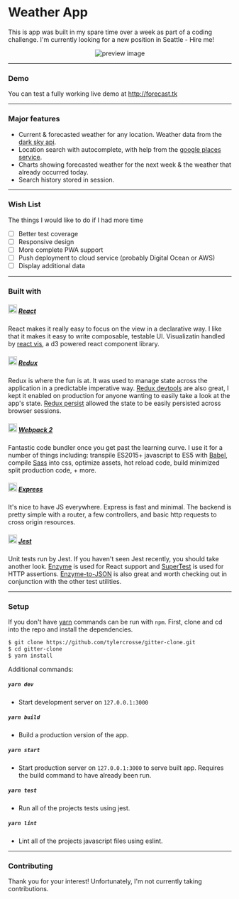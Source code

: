 # Weather App

This is app was built in my spare time over a week as part of a coding challenge. I'm currently looking for a new position in Seattle - Hire me!

<div align="center">
  <img src="https://cdn.rawgit.com/tylercrosse/weather-app/a379810e/public/weather-app.jpg" alt="preview image">
</div>

---
### Demo

You can test a fully working live demo at http://forecast.tk

---
### Major features

- Current & forecasted weather for any location. Weather data from the [dark sky api](https://darksky.net/dev/).
- Location search with autocomplete, with help from the [google places service](https://developers.google.com/maps/documentation/geocoding/intro).
- Charts showing forecasted weather for the next week & the weather that already occurred today.
- Search history stored in session.

---
### Wish List
The things I would like to do if I had more time

- [ ] Better test coverage
- [ ] Responsive design
- [ ] More complete PWA support
- [ ] Push deployment to cloud service (probably Digital Ocean or AWS)
- [ ] Display additional data

---
### Built with

##### <img height="20" src="https://cdn.rawgit.com/tylercrosse/gitter-clone/9c26fc47/src/client/assets/img/react.svg"> [React](https://facebook.github.io/react/)

React makes it really easy to focus on the view in a declarative way. I like that it makes it easy to write composable, testable UI. Visualizatin handled by [react vis](https://github.com/uber/react-vis), a d3 powered react component library.

##### <img height="20" src="https://cdn.rawgit.com/tylercrosse/gitter-clone/9c26fc47/src/client/assets/img/redux.svg"> [Redux](http://redux.js.org/)

Redux is where the fun is at. It was used to manage state across the application in a predictable imperative way. [Redux devtools](https://github.com/zalmoxisus/redux-devtools-extension) are also great, I kept it enabled on production for anyone wanting to easily take a look at the app's state. [Redux persist](https://github.com/rt2zz/redux-persist) allowed the state to be easily persisted across browser sessions.

##### <img height="20" src="https://cdn.rawgit.com/tylercrosse/gitter-clone/9c26fc47/src/client/assets/img/webpack.svg"> [Webpack 2](https://webpack.js.org/)

Fantastic code bundler once you get past the learning curve. I use it for a number of things including: transpile ES2015+ javascript to ES5 with [Babel](https://babeljs.io/), compile [Sass](http://sass-lang.com/) into css, optimize assets, hot reload code, build minimized split production code, + more.

##### <img height="20" src="https://cdn.rawgit.com/tylercrosse/gitter-clone/9c26fc47/src/client/assets/img/express.svg"> [Express](https://expressjs.com/)

It's nice to have JS everywhere. Express is fast and minimal. The backend is pretty simple with a router, a few controllers, and basic http requests to cross origin resources.

##### <img height="20" src="https://cdn.rawgit.com/tylercrosse/gitter-clone/9c26fc47/src/client/assets/img/jest.svg"> [Jest](http://facebook.github.io/jest/)

Unit tests run by Jest. If you haven't seen Jest recently, you should take another look. [Enzyme](https://github.com/airbnb/enzyme) is used for React support and [SuperTest](https://github.com/visionmedia/supertest) is used for HTTP assertions. [Enzyme-to-JSON](https://github.com/adriantoine/enzyme-to-json) is also great and worth checking out in conjunction with the other test utilities.

---
### Setup

If you don't have [yarn](https://yarnpkg.com/en/) commands can be run with `npm`. First, clone and cd into the repo and install the dependencies.

```sh
$ git clone https://github.com/tylercrosse/gitter-clone.git
$ cd gitter-clone
$ yarn install
```

Additional commands:
##### `yarn dev`
- Start development server on `127.0.0.1:3000`

##### `yarn build`
- Build a production version of the app.

##### `yarn start`
- Start production server on `127.0.0.1:3000` to serve built app. Requires the build command to have already been run.

##### `yarn test`
- Run all of the projects tests using jest.

##### `yarn lint`
- Lint all of the projects javascript files using eslint.

---
### Contributing

Thank you for your interest! Unfortunately, I'm not currently taking contributions.
